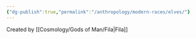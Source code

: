 ```yaml
---
{"dg-publish":true,"permalink":"/anthropology/modern-races/elves/"}
---
```


Created by [[Cosmology/Gods of Man/Fila\|Fila]]